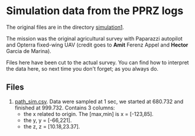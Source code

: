 # Simulation data from the PPRZ logs
The original files are in the directory [simulation1](../simulation1).

The mission was the original agricultural survey with Paparazzi autopilot and Opterra fixed-wing UAV (credit goes to **Amit** Ferenz Appel and **Hector** Garcia de Marina).

Files here have been cut to the actual survey. You can find how to interpret the data here, so next time you don't forget; as you always do.

## Files
1. [path_sim.csv](path_sim.csv). Data were sampled at 1 sec, we started at 680.732 and finished at 999.732. Contains 3 columns: 
    - the x related to origin. The [max,min] is x = [-123,85].
    - the y, y = [-66,221].
    - the z, z = [10.18,23.37].
